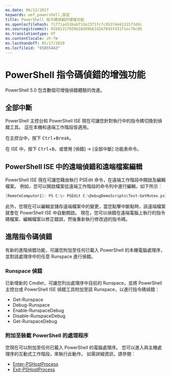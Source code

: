```yaml
---
ms.date: 06/12/2017
keywords: wmf,powershell,設定
title: PowerShell 指令碼偵錯的增強功能
ms.openlocfilehash: f1771a451ba671da2371fcfc95374e6131573ddc
ms.sourcegitcommit: 01b81317029b28dd9b61d167045fd31f1ec7bc06
ms.translationtype: HT
ms.contentlocale: zh-TW
ms.lasthandoff: 05/17/2019
ms.locfileid: "65855443"
---
```

# <a name="improvements-in-powershell-script-debugging"></a>PowerShell 指令碼偵錯的增強功能

PowerShell 5.0 包含數個可增強偵錯體驗的改進。

## <a name="break-all"></a>全部中斷

PowerShell 主控台和 PowerShell ISE 現在可讓您針對執行中的指令碼切換到偵錯工具。 這在本機和遠端工作階段皆適用。

在主控台中，按下 <kbd>Ctrl</kbd>+<kbd>Break</kbd>。

在 ISE 中，按下 <kbd>Ctrl</kbd>+<kbd>B</kbd>，或使用 [偵錯] -> [全部中斷] 功能表命令。

## <a name="remote-debugging-and-remote-file-editing-in-powershell-ise"></a>PowerShell ISE 中的遠端偵錯和遠端檔案編輯

PowerShell ISE 現在可讓您藉由執行 PSEdit 命令，在遠端工作階段中開啟及編輯檔案。
例如，您可以開啟檔案從遠端工作階段的命令列中進行編輯，如下所示︰

```powershell
[RemoteComputer1]: PS C:\> PSEdit C:\DebugDemoScripts\Test-GetMutex.ps1
```

此外，您現在可以編輯並儲存遠端檔案中的變更，當您點擊中斷點時，該遠端檔案就會在 PowerShell ISE 中自動開啟。 現在，您可以偵錯在遠端電腦上執行的指令碼檔案、編輯檔案以修正錯誤，然後重新執行修改過的指令碼。

## <a name="advanced-script-debugging"></a>進階指令碼偵錯

有新的進階偵錯功能，可讓您附加至任何已載入 PowerShell 的本機電腦處理序，並對該處理序中的任意 Runspace 進行偵錯。

### <a name="runspace-debugging"></a>Runspace 偵錯

已新增新的 Cmdlet，可讓您列出處理序中目前的 Runspace，並將 PowerShell 主控台或 PowerShell ISE 偵錯工具附加至該 Runspace，以進行指令碼偵錯：

- Get-Runspace
- Debug-Runspace
- Enable-RunspaceDebug
- Disable-RunspaceDebug
- Get-RunspaceDebug

### <a name="attach-to-process-hosting-powershell"></a>附加至裝載 PowerShell 的處理程序

您現在可以附加至任何已載入 PowerShell 的電腦處理序。 您可以進入與主機處理序的互動式工作階段，來執行此動作。 如需詳細資訊，請參閱：

- [Enter-PSHostProcess](/powershell/module/Microsoft.PowerShell.Core/Enter-PSHostProcess)
- [Exit-PSHostProcess](/powershell/module/Microsoft.PowerShell.Core/Exit-PSHostProcess)
